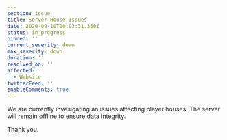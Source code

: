 ```yaml
---
section: issue
title: Server House Issues
date: 2020-02-10T00:03:31.360Z
status: in_progress
pinned: ''
current_severity: down
max_severity: down
duration: ''
resolved_on: ''
affected:
  - Website
twitterFeed: ''
enableComments: true
---
```

We are currently invesigating an issues affecting player houses. The server will remain offline to ensure data integrity.

Thank you.
